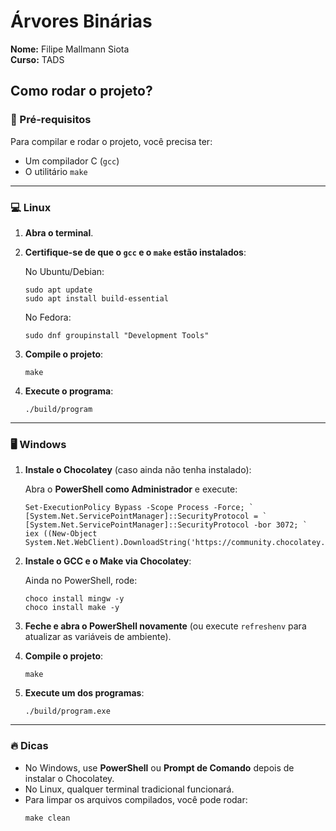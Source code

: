 # Árvores Binárias
  
**Nome:** Filipe Mallmann Siota  
**Curso:** TADS

## Como rodar o projeto?

### 📜 Pré-requisitos
Para compilar e rodar o projeto, você precisa ter:
- Um compilador C (`gcc`)
- O utilitário `make`

---

### 💻 Linux

1. **Abra o terminal**.
2. **Certifique-se de que o `gcc` e o `make` estão instalados**:
   
   No Ubuntu/Debian:
   ```
   sudo apt update
   sudo apt install build-essential
   ```

   No Fedora:
   ```
   sudo dnf groupinstall "Development Tools"
   ```

3. **Compile o projeto**:
   ```
   make
   ```

4. **Execute o programa**:
   ```
   ./build/program
   ```

---

### 🖥️ Windows

1. **Instale o Chocolatey** (caso ainda não tenha instalado):
   
   Abra o **PowerShell como Administrador** e execute:
   ```
   Set-ExecutionPolicy Bypass -Scope Process -Force; `
   [System.Net.ServicePointManager]::SecurityProtocol = `
   [System.Net.ServicePointManager]::SecurityProtocol -bor 3072; `
   iex ((New-Object System.Net.WebClient).DownloadString('https://community.chocolatey.org/install.ps1'))
   ```

2. **Instale o GCC e o Make via Chocolatey**:
   
   Ainda no PowerShell, rode:
   ```
   choco install mingw -y
   choco install make -y
   ```

3. **Feche e abra o PowerShell novamente** (ou execute `refreshenv` para atualizar as variáveis de ambiente).

4. **Compile o projeto**:
   ```
   make
   ```

5. **Execute um dos programas**:
   ```
   ./build/program.exe
   ```

---

### 🔥 Dicas
- No Windows, use **PowerShell** ou **Prompt de Comando** depois de instalar o Chocolatey.
- No Linux, qualquer terminal tradicional funcionará.
- Para limpar os arquivos compilados, você pode rodar:
   ```
   make clean
   ```
